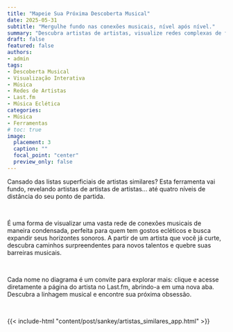 ```yaml
---
title: "Mapeie Sua Próxima Descoberta Musical"
date: 2025-05-31
subtitle: "Mergulhe fundo nas conexões musicais, nível após nível."
summary: "Descubra artistas de artistas, visualize redes complexas de forma simples e expanda seus horizontes musicais a partir de um nome conhecido."
draft: false
featured: false
authors:
- admin
tags:
- Descoberta Musical
- Visualização Interativa
- Música
- Redes de Artistas
- Last.fm
- Música Eclética
categories:
- Música
- Ferramentas
# toc: true
image:
  placement: 3
  caption: ""
  focal_point: "center"
  preview_only: false
---
```


Cansado das listas superficiais de artistas similares? Esta ferramenta vai fundo, revelando artistas de artistas de artistas... até quatro níveis de distância do seu ponto de partida.

<br>

É uma forma de visualizar uma vasta rede de conexões musicais de maneira condensada, perfeita para quem tem gostos ecléticos e busca expandir seus horizontes sonoros. A partir de um artista que você já curte, descubra caminhos surpreendentes para novos talentos e quebre suas barreiras musicais.

<br>

Cada nome no diagrama é um convite para explorar mais: clique e acesse diretamente a página do artista no Last.fm, abrindo-a em uma nova aba. Descubra a linhagem musical e encontre sua próxima obsessão.

<br>

{{< include-html "content/post/sankey/artistas_similares_app.html" >}}